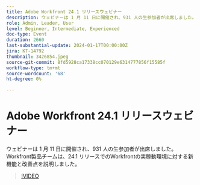 ```yaml
---
title: Adobe Workfront 24.1 リリースウェビナー
description: ウェビナーは 1 月 11 日に開催され、931 人の生参加者が出席しました。 Workfront製品チームは、24.1 リリースでのWorkfrontの実稼動環境に対する新機能と改善点を説明しました。
role: Admin, Leader, User
level: Beginner, Intermediate, Experienced
doc-type: Event
duration: 2660
last-substantial-update: 2024-01-17T00:00:00Z
jira: KT-14792
thumbnail: 3426854.jpeg
source-git-commit: 8fd5928ca17338cc070129e6314777856f15585f
workflow-type: tm+mt
source-wordcount: '68'
ht-degree: 0%

---
```



# Adobe Workfront 24.1 リリースウェビナー

ウェビナーは 1 月 11 日に開催され、931 人の生参加者が出席しました。 Workfront製品チームは、24.1 リリースでのWorkfrontの実稼動環境に対する新機能と改善点を説明しました。

>[!VIDEO](https://video.tv.adobe.com/v/3426854/?learn=on)
